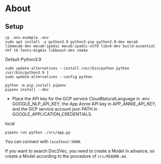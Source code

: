 # About

## Setup
```shell
cp .env.example .env
sudo apt install -y python3.9 python3-pip python3.9-dev mecab libmecab-dev mecab-ipadic mecab-ipadic-utf8 libc6-dev build-essential nkf tk fonts-migmix libboost-dev cmake
```

Default Python3.9
```shell
sudo update-alternatives --install /usr/bin/python python /usr/bin/python3.9 1
sudo update-alternatives --config python
```


```shell
python -m pip install pipenv
pipenv install --dev
```

* Place the API key for the GCP service CloudNaturalLanguage in .env 
  GOOGLE_NLP_API_KEY, the App Annie API key in APP_ANNIE_API_KEY, and the GCP service account json PATH in GOOGLE_APPLICATION_CREDENTIALS.
  
local
```shell
pipenv run python ./src/app.py
```
You can connect with `localhost:5000`.

If you want to search Doc2Vec, 
you need to create a Model in advance, 
so create a Model according to the procedure of `src/README.md`.
